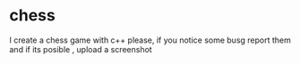 # chess
I create a chess game with c++
please, if you notice some busg report them and if its posible , upload a screenshot
